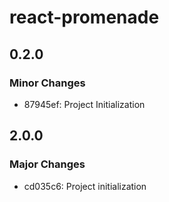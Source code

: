 # react-promenade

## 0.2.0

### Minor Changes

- 87945ef: Project Initialization

## 2.0.0

### Major Changes

- cd035c6: Project initialization

